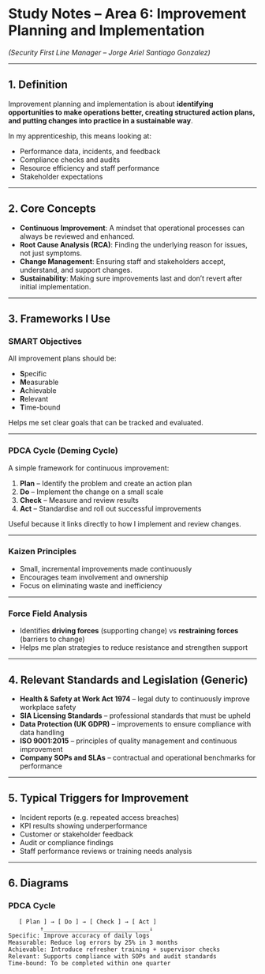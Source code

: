 # Study Notes – Area 6: Improvement Planning and Implementation  
*(Security First Line Manager – Jorge Ariel Santiago Gonzalez)*  

---

## 1. Definition  

Improvement planning and implementation is about **identifying opportunities to make operations better, creating structured action plans, and putting changes into practice in a sustainable way**.  

In my apprenticeship, this means looking at:  
- Performance data, incidents, and feedback  
- Compliance checks and audits  
- Resource efficiency and staff performance  
- Stakeholder expectations  

---

## 2. Core Concepts  

- **Continuous Improvement**: A mindset that operational processes can always be reviewed and enhanced.  
- **Root Cause Analysis (RCA)**: Finding the underlying reason for issues, not just symptoms.  
- **Change Management**: Ensuring staff and stakeholders accept, understand, and support changes.  
- **Sustainability**: Making sure improvements last and don’t revert after initial implementation.  

---

## 3. Frameworks I Use  

### SMART Objectives  
All improvement plans should be:  
- **S**pecific  
- **M**easurable  
- **A**chievable  
- **R**elevant  
- **T**ime-bound  

Helps me set clear goals that can be tracked and evaluated.  

---

### PDCA Cycle (Deming Cycle)  
A simple framework for continuous improvement:  

1. **Plan** – Identify the problem and create an action plan  
2. **Do** – Implement the change on a small scale  
3. **Check** – Measure and review results  
4. **Act** – Standardise and roll out successful improvements  

Useful because it links directly to how I implement and review changes.  

---

### Kaizen Principles  
- Small, incremental improvements made continuously  
- Encourages team involvement and ownership  
- Focus on eliminating waste and inefficiency  

---

### Force Field Analysis  
- Identifies **driving forces** (supporting change) vs **restraining forces** (barriers to change)  
- Helps me plan strategies to reduce resistance and strengthen support  

---

## 4. Relevant Standards and Legislation (Generic)  

- **Health & Safety at Work Act 1974** – legal duty to continuously improve workplace safety  
- **SIA Licensing Standards** – professional standards that must be upheld  
- **Data Protection (UK GDPR)** – improvements to ensure compliance with data handling  
- **ISO 9001:2015** – principles of quality management and continuous improvement  
- **Company SOPs and SLAs** – contractual and operational benchmarks for performance  

---

## 5. Typical Triggers for Improvement  

- Incident reports (e.g. repeated access breaches)  
- KPI results showing underperformance  
- Customer or stakeholder feedback  
- Audit or compliance findings  
- Staff performance reviews or training needs analysis  

---

## 6. Diagrams  

### PDCA Cycle  

```text
   [ Plan ] → [ Do ] → [ Check ] → [ Act ]
         ↑______________________________↓
Specific: Improve accuracy of daily logs  
Measurable: Reduce log errors by 25% in 3 months  
Achievable: Introduce refresher training + supervisor checks  
Relevant: Supports compliance with SOPs and audit standards  
Time-bound: To be completed within one quarter  
